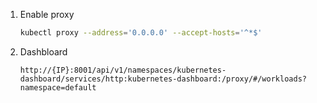1. Enable proxy

    ``` sh
    kubectl proxy --address='0.0.0.0' --accept-hosts='^*$'
    ```

2. Dashbloard

    ``` http
    http://{IP}:8001/api/v1/namespaces/kubernetes-dashboard/services/http:kubernetes-dashboard:/proxy/#/workloads?namespace=default
    ```